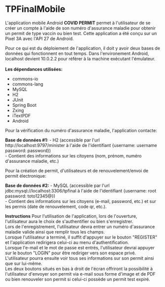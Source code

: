 # TPFinalMobile

L'application mobile Android **COVID PERMIT** permet à l'utilisateur de se créer un compte à l'aide de son numéro d'assurance maladie pour obtenir un permit de type vaccin ou bien test.
Cette application a été conçu sur un Pixel 3A avec l'API 27 de Android.

Pour ce qui est du déploiement de l'application, il doit y avoir deux bases de données qui fonctionnent en tout temps.
Dans l'environement Android, localhost devient 10.0.2.2 pour référer à la machine exécutant l'émulateur.<br />
<br />
**Les dépendances utilisées:**
  - commons-io
  - commons-lang
  - MySQL
  - H2
  - JUnit
  - Spring Boot
  - Zxing
  - iTextPDF
  - Android

Pour la vérification du numéro d'assurance maladie, l'application contacte:

  **Base de données #1:**
    - H2 (accessible par l'url http://localhost:9797/minister à l'aide de l'identifiant {username: username password: password})<br />
    - Contient des informations sur les citoyens (nom, prénom, numéro d'assurance maladie, etc.)
    
Pour la création de permit, d'utilisateurs et de renouvelement/envoi de permit électronique:

  **Base de données #2:**
    - MySQL (accessible par l'url jdbc:mysql://localhost:3306/tpfinal à l'aide de l'identifiant {username: root password: toto12345@})<br />
    - Contient des informations sur les citoyens (e-mail, password, etc.) et sur les permis (date de renouvelement, code qr, etc.).
    
**Instructions**
Pour l'utilisation de l'application, lors de l'ouverture, l'utilisateur aura le choix de s'authentifier ou bien s'enregistrer.
<br />Lors de l'enregistrement, l'utilisateur devra entrer un numéro d'assurance maladie valide ainsi que remplir tous les champs.
<br />Lorsque l'utilisateur a terminé, il suffit d'appuyer sur le bouton "REGISTER" et l'application redirigera celui-ci au menu d'authentification.
<br />Lorsque l'e-mail et le mot de passe est entrés, l'utilisateur devrai appuyer sur le bouton "LOGIN" pour être rediriger vers son espace privé.
<br />L'utilisateur pourra ensuite voir tous ses informations sur son permit ainsi que sur lui-même.
<br />Les deux boutons situés en bas à droit de l'écran offriront la possibilité à l'utilisateur d'envoyer son permit via e-mail sous forme d'image et de PDF ou bien renouveler son permit si celui-ci possède un permit test expiré.
